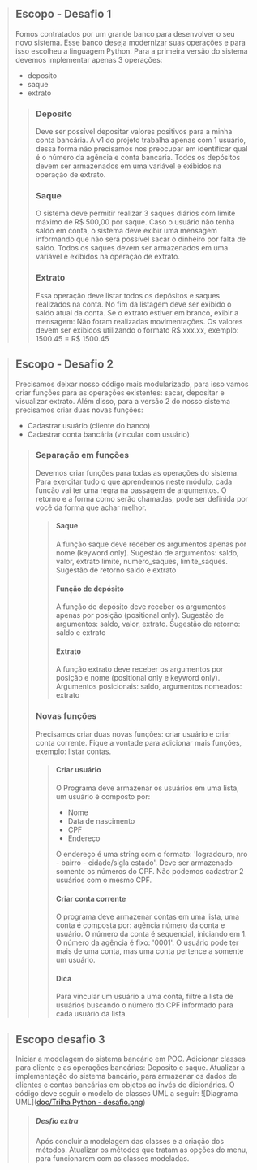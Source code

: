> ## Escopo - Desafio 1
> Fomos contratados por um grande banco para desenvolver o seu novo sistema. Esse banco deseja modernizar suas operações
> e para isso escolheu a linguagem Python. Para a primeira versão do sistema devemos implementar apenas 3 operações:
> * deposito
> * saque
> * extrato
>> ### Deposito
>>Deve ser possível depositar valores positivos para a minha conta bancária. A v1 do projeto trabalha apenas com 1 
> usuário, dessa forma não precisamos nos preocupar em identificar qual é o número da agência e conta bancaria. Todos os
> depósitos devem ser armazenados em uma variável e exibidos na operação de extrato.
>> ### Saque
>> O sistema deve permitir realizar 3 saques diários com limite máximo de R$ 500,00 por saque. Caso o usuário não tenha 
> saldo em conta, o sistema deve exibir uma mensagem informando que não será possível sacar o dinheiro por falta de 
> saldo. Todos os saques devem ser armazenados em uma variável e exibidos na operação de extrato.
>> ### Extrato
>> Essa operação deve listar todos os depósitos e saques realizados na conta. No fim da listagem deve ser exibido o 
> saldo atual da conta. Se o extrato estiver em branco, exibir a mensagem: Não foram realizadas movimentações. Os 
> valores devem ser exibidos utilizando o formato R$ xxx.xx, exemplo: 1500.45 = R$ 1500.45

>## Escopo - Desafio 2
> Precisamos deixar nosso código mais modularizado, para isso vamos criar funções para as operações existentes: sacar, 
> depositar e visualizar extrato. Além disso, para a versão 2 do nosso sistema precisamos criar duas novas funções:
> * Cadastrar usuário (cliente do banco)
> * Cadastrar conta bancária (vincular com usuário)
>> ### Separação em funções
>> Devemos criar funções para todas as operações do sistema. Para exercitar tudo o que aprendemos neste módulo, cada 
> função vai ter uma regra na passagem de argumentos. O retorno e a forma como serão chamadas, pode ser definida por 
> você da forma que achar melhor.
>>> #### Saque
>>> A função saque deve receber os argumentos apenas por nome (keyword only). Sugestão de argumentos: saldo, valor,
> extrato limite, numero_saques, limite_saques. Sugestão de retorno saldo e extrato
>>> #### Função de depósito
>>> A função de depósito deve receber os argumentos apenas por posição (positional only). Sugestão de argumentos: saldo,
> valor, extrato. Sugestão de retorno: saldo e extrato
>>> #### Extrato
>>> A função extrato deve receber os argumentos por posição e nome (positional only e keyword only). Argumentos
> posicionais: saldo, argumentos nomeados: extrato
>> ### Novas funções
>> Precisamos criar duas novas funções: criar usuário e criar conta corrente. Fique a vontade para adicionar mais 
> funções, exemplo: listar contas.
>>> #### Criar usuário
>>> O Programa deve armazenar os usuários em uma lista, um usuário é composto por:
>>> * Nome
>>> * Data de nascimento
>>> * CPF
>>> * Endereço
>>>
>>> O endereço é uma string com o formato: 'logradouro, nro - bairro - cidade/sigla estado'. Deve ser armazenado somente
> os números do CPF. Não podemos cadastrar 2 usuários com o mesmo CPF.
>>> #### Criar conta corrente
>>> O programa deve armazenar contas em uma lista, uma conta é composta por: agência número da conta e usuário. O número
> da conta é sequencial, iniciando em 1. O número da agência é fixo: '0001'. O usuário pode ter mais de uma conta, mas 
> uma conta pertence a somente um usuário.
>>> #### Dica
>>> Para vincular um usuário a uma conta, filtre a lista de usuários buscando o número do CPF informado para cada 
> usuário da lista.

> ## Escopo desafio 3
> Iniciar a modelagem do sistema bancário em POO. Adicionar classes para cliente e as operações bancárias: Deposito e 
> saque.
> Atualizar a implementação do sistema bancário, para armazenar os dados de clientes e contas bancárias em objetos ao
> invés de dicionários. O código deve seguir o modelo de classes UML a seguir: ![Diagrama UML]([doc/Trilha Python - desafio.png](https://github.com/rdsrenans/sistemaBancario/blob/main/doc/Trilha%20Python%20-%20desafio.png))
>> ##### Desfio extra
>> Após concluir a modelagem das classes e a criação dos métodos. Atualizar os métodos que tratam as opções do menu, 
> para funcionarem com as classes modeladas.
